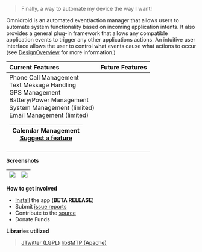 > Finally, a way to automate my device the way I want!

Omnidroid is an automated event/action manager that allows users to automate system functionality based on incoming application intents.  It also provides a general plug-in framework that allows any compatible application events to trigger any other applications actions.  An intuitive user interface allows the user to control what events cause what actions to occur (see [DesignOverview](DesignOverview.md) for more information.)

| **Current Features** | **Future Features** |
|:---------------------|:--------------------|
| Phone Call Management<br>   Text Message Handling<br>   GPS Management<br>   Battery/Power Management<br>   System Management (limited)<br> Email Management (limited)<table><thead><th> Calendar Management<br>   <a href='http://code.google.com/p/omnidroid/issues/list'> Suggest a feature</a> </th></thead><tbody></tbody></table>

<b>Screenshots</b>
<table><thead><th> <img src='http://omnidroid.googlecode.com/svn/docs/ScreenshotWelcome.png' /> </th><th> <img src='http://omnidroid.googlecode.com/svn/docs/ScreenshotRule.png' /> </th></thead><tbody></tbody></table>

<b>How to get involved</b>
<ul><li><a href='Install.md'>Install</a> the app (<b>BETA RELEASE</b>)<br>
</li><li>Submit <a href='http://code.google.com/p/omnidroid/issues/list'>issue reports</a>
</li><li>Contribute to the <a href='http://code.google.com/p/omnidroid/source/checkout'>source</a>
</li><li>Donate Funds <wiki:gadget url="http://omnidroid.googlecode.com/svn/tools/donation-gadget/donation-gadget.xml" width="400" height="72" /></li></ul>

<b>Libraries utilized</b>
<blockquote><a href='http://www.winterwell.com/software/jtwitter.php'>JTwitter (LGPL)</a>
<a href='http://commons.apache.org/'>libSMTP (Apache)</a>